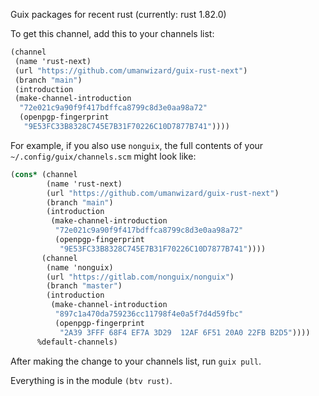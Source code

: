 Guix packages for recent rust (currently: rust 1.82.0)

To get this channel, add this to your channels list:

``` scheme
(channel
 (name 'rust-next)
 (url "https://github.com/umanwizard/guix-rust-next")
 (branch "main")
 (introduction
 (make-channel-introduction
  "72e021c9a90f9f417bdffca8799c8d3e0aa98a72"
  (openpgp-fingerprint
   "9E53FC33B8328C745E7B31F70226C10D7877B741"))))
```

For example, if you also use `nonguix`, the full contents of your `~/.config/guix/channels.scm` might look like:

``` scheme
(cons* (channel
        (name 'rust-next)
        (url "https://github.com/umanwizard/guix-rust-next")
        (branch "main")
        (introduction
         (make-channel-introduction
          "72e021c9a90f9f417bdffca8799c8d3e0aa98a72"
          (openpgp-fingerprint
           "9E53FC33B8328C745E7B31F70226C10D7877B741"))))
       (channel
        (name 'nonguix)
        (url "https://gitlab.com/nonguix/nonguix")
        (branch "master")
        (introduction
         (make-channel-introduction
          "897c1a470da759236cc11798f4e0a5f7d4d59fbc"
          (openpgp-fingerprint
           "2A39 3FFF 68F4 EF7A 3D29  12AF 6F51 20A0 22FB B2D5"))))
      %default-channels)
```

After making the change to your channels list, run `guix pull`.

Everything is in the module `(btv rust)`.
